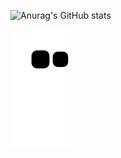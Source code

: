 
![Anurag's GitHub stats](https://github-readme-stats.vercel.app/api?username=marks14&show_icons=true&theme=merko)


<div>
  
![Snake animation](https://github.com/rafaballerini/rafaballerini/blob/output/github-contribution-grid-snake.svg)

  </div>
